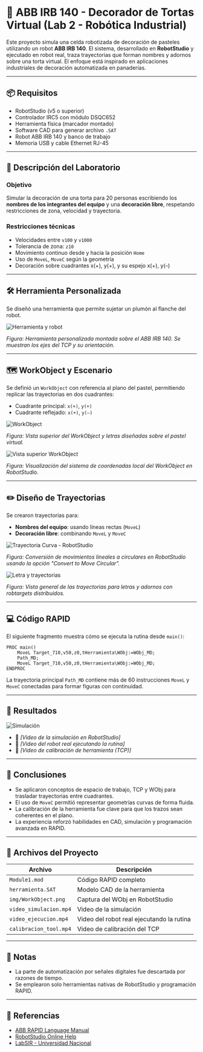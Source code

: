 # 🎂 ABB IRB 140 - Decorador de Tortas Virtual (Lab 2 - Robótica Industrial)

Este proyecto simula una celda robotizada de decoración de pasteles utilizando un robot **ABB IRB 140**. El sistema, desarrollado en **RobotStudio** y ejecutado en robot real, traza trayectorias que forman nombres y adornos sobre una torta virtual. El enfoque está inspirado en aplicaciones industriales de decoración automatizada en panaderías.

---

## 📦 Requisitos

* RobotStudio (v5 o superior)
* Controlador IRC5 con módulo DSQC652
* Herramienta física (marcador montado)
* Software CAD para generar archivo `.SAT`
* Robot ABB IRB 140 y banco de trabajo
* Memoria USB y cable Ethernet RJ-45

---

## 🧁 Descripción del Laboratorio

### Objetivo

Simular la decoración de una torta para 20 personas escribiendo los **nombres de los integrantes del equipo** y una **decoración libre**, respetando restricciones de zona, velocidad y trayectoria.

### Restricciones técnicas

* Velocidades entre `v100` y `v1000`
* Tolerancia de zona: `z10`
* Movimiento continuo desde y hacia la posición `Home`
* Uso de `MoveL`, `MoveC` según la geometría
* Decoración sobre cuadrantes x(+), y(+), y su espejo x(+), y(–)

---

## 🛠️ Herramienta Personalizada

Se diseñó una herramienta que permite sujetar un plumón al flanche del robot.

![Herramienta y robot](img/robotSim.png)

*Figura: Herramienta personalizada montada sobre el ABB IRB 140. Se muestran los ejes del TCP y su orientación.*

---

## 🗺️ WorkObject y Escenario

Se definió un `WorkObject` con referencia al plano del pastel, permitiendo replicar las trayectorias en dos cuadrantes:

* Cuadrante principal: `x(+)`, `y(+)`
* Cuadrante reflejado: `x(+)`, `y(–)`

![WorkObject](img/WOfin.png)

*Figura: Vista superior del WorkObject y letras diseñadas sobre el pastel virtual.*

![Vista superior WorkObject](img/workObj.png)

*Figura: Visualización del sistema de coordenadas local del WorkObject en RobotStudio.*

---

## ✏️ Diseño de Trayectorias

Se crearon trayectorias para:

* **Nombres del equipo**: usando líneas rectas (`MoveL`)
* **Decoración libre**: combinando `MoveL` y `MoveC`

![Trayectoria Curva - RobotStudio](img/trayectcircu.png)

*Figura: Conversión de movimientos lineales a circulares en RobotStudio usando la opción "Convert to Move Circular".*

![Letra y trayectorias](img/trayect.png)

*Figura: Vista general de las trayectorias para letras y adornos con robtargets distribuidos.*

---

## 💻 Código RAPID

El siguiente fragmento muestra cómo se ejecuta la rutina desde `main()`:

```rapid
PROC main()
    MoveL Target_710,v50,z0,tHerramienta\WObj:=WObj_MD;
    Path_MD;
    MoveL Target_710,v50,z0,tHerramienta\WObj:=WObj_MD;
ENDPROC
```

La trayectoria principal `Path_MD` contiene más de 60 instrucciones `MoveL` y `MoveC` conectadas para formar figuras con continuidad.

---

## 🧪 Resultados


![Simulación](vid/simulation_global)
* 🎥 *\[Video de la simulación en RobotStudio]*
* 🎥 *\[Video del robot real ejecutando la rutina]*
* 🎥 *\[Video de calibración de herramienta (TCP)]*

---

## 📌 Conclusiones

* Se aplicaron conceptos de espacio de trabajo, TCP y WObj para trasladar trayectorias entre cuadrantes.
* El uso de `MoveC` permitió representar geometrías curvas de forma fluida.
* La calibración de la herramienta fue clave para que los trazos sean coherentes en el plano.
* La experiencia reforzó habilidades en CAD, simulación y programación avanzada en RAPID.

---

## 📂 Archivos del Proyecto

| Archivo                | Descripción                               |
| ---------------------- | ----------------------------------------- |
| `Module1.mod`          | Código RAPID completo                     |
| `herramienta.SAT`      | Modelo CAD de la herramienta              |
| `img/WorkObject.png`   | Captura del WObj en RobotStudio           |
| `video_simulacion.mp4` | Video de la simulación                    |
| `video_ejecucion.mp4`  | Video del robot real ejecutando la rutina |
| `calibracion_tool.mp4` | Video de calibración del TCP              |

---

## 🧠 Notas

* La parte de automatización por señales digitales fue descartada por razones de tiempo.
* Se emplearon solo herramientas nativas de RobotStudio y programación RAPID.

---

## 🔗 Referencias

* [ABB RAPID Language Manual](https://library.abb.com/)
* [RobotStudio Online Help](https://developercenter.robotstudio.com/)
* [LabSIR - Universidad Nacional](https://labsir.unal.edu.co/)
